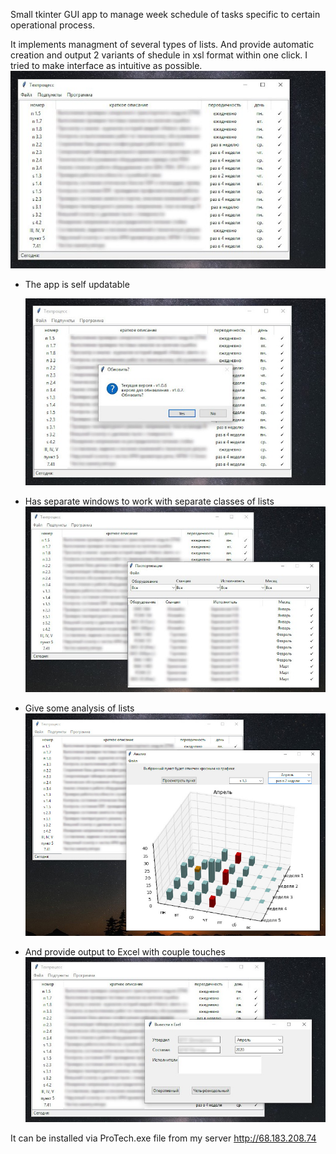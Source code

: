   Small tkinter GUI app to manage week schedule of tasks specific to certain operational process.

  It implements managment of several types of lists. And provide automatic creation and output 2 variants of 
shedule in xsl format within one click. I tried to make interface as intuitive as possible.
  ![alt text](https://github.com/SpIIIII/ProTech/blob/develop/media/screenshots/Untitled_5.jpg)
  
 - The app is self updatable
 
   ![alt text](https://github.com/SpIIIII/ProTech/blob/develop/media/screenshots/Untitled_2.jpg)
  
 - Has separate windows to work with separate classes of lists
  ![alt text](https://github.com/SpIIIII/ProTech/blob/develop/media/screenshots/Untitled_4.jpg)
  
 - Give some analysis of lists
  ![alt text](https://github.com/SpIIIII/ProTech/blob/develop/media/screenshots/Untitled_1.jpg)
  
 - And provide output to Excel with couple touches 
  ![alt text](https://github.com/SpIIIII/ProTech/blob/develop/media/screenshots/Untitled_3.jpg)
  
 
It can be installed via ProTech.exe file from my server http://68.183.208.74
